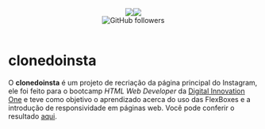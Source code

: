 <div align="center"><img src="http://img.shields.io/static/v1?label=License&message=MIT&color=blue&style=for-the-badge"><img src="http://img.shields.io/static/v1?label=STATUS&message=CONCLUIDO&color=brightgreen&style=for-the-badge"><br><img alt="GitHub followers" src="https://img.shields.io/github/followers/giovannacollares?label=Follow&style=social"></div>
<br>
<h1>clonedoinsta</h1>
<p>O <strong>clonedoinsta</strong> é um projeto de recriação da página principal do Instagram, ele foi feito para o bootcamp <em>HTML Web Developer</em> da <a href="https://digitalinnovation.one">Digital Innovation One</a> e teve como objetivo o aprendizado acerca do uso das FlexBoxes e a introdução de responsividade em páginas web. Você pode conferir o resultado <a href="https://giovannacollares.github.io/clonedoinsta/">aqui</a>.</p>
